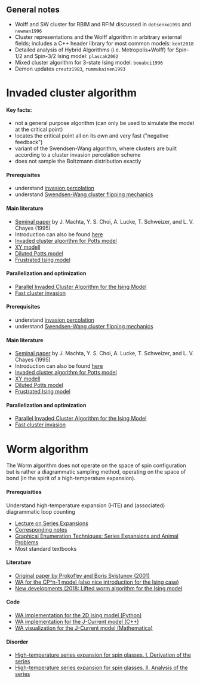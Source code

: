 ## General notes

* Wolff and SW cluster for RBIM and RFIM discussed in `dotsenko1991` and `newman1996`
* Cluster representations and the Wolff algorithm in arbitrary external fields; includes a C++ header library for most common models: `kent2018`
* Detailed analysis of Hybrid Algorithms (i.e. Metropolis+Wolff) for Spin-1/2 and Spin-3/2 Ising model: `plascak2002`
* Mixed cluster algorithm for 3-state Ising model: `bouabci1996`
* Demon updates `creutz1983`, `rummukainen1993`
 



# Invaded cluster algorithm

#### Key facts:

* not a general purpose algorithm (can only be used to simulate the model at the critical point)
* locates the critical point all on its own and very fast ("negative feedback")
* variant of the Swendsen-Wang algorithm, where clusters are built according to a cluster invasion percolation scheme
* does not sample the Boltzmann distribution exactly

#### Prerequisites

* understand [invasion percolation](http://www.physics.purdue.edu/flow/MMproject/Wilkinson1983.pdf)
* understand [Swendsen-Wang cluster flipping mechanics](https://en.wikipedia.org/wiki/Swendsen%E2%80%93Wang_algorithm)

#### Main literature


* [Seminal paper](https://journals.aps.org/prl/abstract/10.1103/PhysRevLett.75.2792) by J. Machta, Y. S. Choi, A. Lucke, T. Schweizer, and L. V. Chayes (1995)
* Introduction can also be found [here](https://arxiv.org/pdf/cond-mat/9703179.pdf)
* [Invaded cluster algorithm for Potts model](https://www.math.ucla.edu/~lchayes/lchayes_website_folder/old_publications_folder/ic_potts_96.pdf)
* [XY modell](https://journals.aps.org/pre/abstract/10.1103/PhysRevE.65.026702)
* [Diluted Potts model](https://journals.aps.org/pre/abstract/10.1103/PhysRevE.76.011103)
* [Frustrated Ising model](https://journals.aps.org/pre/abstract/10.1103/PhysRevE.57.88)

#### Parallelization and optimization

* [Parallel Invaded Cluster Algorithm for the Ising Model](https://arxiv.org/pdf/cond-mat/9806127.pdf)
* [Fast cluster invasion](https://hal.archives-ouvertes.fr/hal-01653926/document)


#### Prerequisites

* understand [invasion percolation](http://www.physics.purdue.edu/flow/MMproject/Wilkinson1983.pdf)
* understand [Swendsen-Wang cluster flipping mechanics](https://en.wikipedia.org/wiki/Swendsen%E2%80%93Wang_algorithm)

#### Main literature


* [Seminal paper](https://journals.aps.org/prl/abstract/10.1103/PhysRevLett.75.2792) by J. Machta, Y. S. Choi, A. Lucke, T. Schweizer, and L. V. Chayes (1995)
* Introduction can also be found [here](https://arxiv.org/pdf/cond-mat/9703179.pdf)
* [Invaded cluster algorithm for Potts model](https://www.math.ucla.edu/~lchayes/lchayes_website_folder/old_publications_folder/ic_potts_96.pdf)
* [XY modell](https://journals.aps.org/pre/abstract/10.1103/PhysRevE.65.026702)
* [Diluted Potts model](https://journals.aps.org/pre/abstract/10.1103/PhysRevE.76.011103)
* [Frustrated Ising model](https://journals.aps.org/pre/abstract/10.1103/PhysRevE.57.88)

#### Parallelization and optimization

* [Parallel Invaded Cluster Algorithm for the Ising Model](https://arxiv.org/pdf/cond-mat/9806127.pdf)
* [Fast cluster invasion](https://hal.archives-ouvertes.fr/hal-01653926/document)




# Worm algorithm

The Worm algorithm does not operate on the space of spin configuration but is rather a diagrammatic sampling method, operating on the space of bond (in the spirit of a high-temperature expansion).

#### Prerequisities

Understand high-temperature expansion (HTE) and (associated) diagrammatic loop counting

* [Lecture on Series Expansions](https://www.youtube.com/watch?v=bMnpf0s-mAk)
* [Corresponding notes](https://ocw.mit.edu/courses/physics/8-334-statistical-mechanics-ii-statistical-physics-of-fields-spring-2014/lecture-notes/)
* [Graphical Enumeration Techniques: Series Expansions and Animal Problems](https://www.researchgate.net/publication/318566213_Graphical_Enumeration_Techniques_Series_Expansions_and_Animal_Problems)
* Most standard textbooks


#### Literature

* [Original paper by Prokof’ev and Boris Svistunov (2001)](https://journals.aps.org/prl/abstract/10.1103/PhysRevLett.87.160601)
* [WA for the CP^n-1 model (also nice introduction for the Ising case)](https://www.research-collection.ethz.ch/bitstream/handle/20.500.11850/231782/1/vetter_worm_cpn-1.pdf)
* [New developments (2018: Lifted worm algorithm for the Ising model](https://journals.aps.org/pre/abstract/10.1103/PhysRevE.97.042126)

#### Code

* [WA implementation for the 2D Ising model (Python)](https://github.com/saforem2/worm_algorithm)
* [WA implementation for the J-Current model (C++)](http://mcwa.csi.cuny.edu/umass/jcurrent.html)
* [WA visualization for the J-Current model (Mathematica)](https://demonstrations.wolfram.com/WormAlgorithmForJCurrentModel/)

#### Disorder

* [High-temperature series expansion for spin glasses. I. Derivation of the series](https://journals.aps.org/prb/abstract/10.1103/PhysRevB.36.546)
* [High-temperature series expansion for spin glasses. II. Analysis of the series](https://journals.aps.org/prb/abstract/10.1103/PhysRevB.36.559)